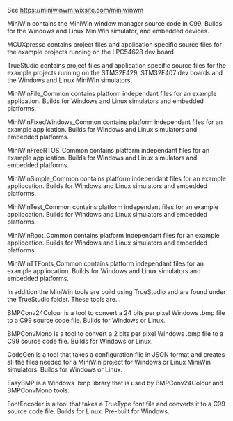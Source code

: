 See https://miniwinwm.wixsite.com/miniwinwm

MiniWin contains the MiniWin window manager source code in C99. Builds for the Windows and Linux MiniWin simulator, and embedded devices.

MCUXpresso contains project files and application specific source files for the example projects running on the LPC54628 dev board.

TrueStudio contains project files and application specific source files for the example projects running on the STM32F429, STM32F407 dev boards and the Windows and Linux MiniWin simulators.

MiniWinFile_Common contains platform independant files for an example application. Builds for Windows and Linux simulators and embedded platforms.

MiniWinFixedWindows_Common contains platform independant files for an example application. Builds for Windows and Linux simulators and embedded platforms.

MiniWinFreeRTOS_Common contains platform independant files for an example application. Builds for Windows and Linux simulators and embedded platforms.

MiniWinSimple_Common contains platform independant files for an example appliocation. Builds for Windows and Linux simulators and embedded platforms.

MiniWinTest_Common contains platform independant files for an example appliocation. Builds for Windows and Linux simulators and embedded platforms.

MiniWinRoot_Common contains platform independant files for an example appliocation. Builds for Windows and Linux simulators and embedded platforms.

MiniWinTTFonts_Common contains platform independant files for an example appliocation. Builds for Windows and Linux simulators and embedded platforms.

In addition the MiniWin tools are build using TrueStudio and are found under the TrueStudio folder. These tools are...

BMPConv24Colour is a tool to convert a 24 bits per pixel Windows .bmp file to a C99 source code file. Builds for Windows or Linux.

BMPConvMono is a tool to convert a 2 bits per pixel Windows .bmp file to a C99 source code file. Builds for Windows or Linux.

CodeGen is a tool that takes a configuration file in JSON format and creates all the files needed for a MiniWin project for Windows or Linux MiniWin simulators. Builds for Windows or Linux.

EasyBMP is a Windows .bmp library that is used by BMPConv24Colour and BMPConvMono tools. 

FontEncoder is a tool that takes a TrueType font file and converts it to a C99 source code file. Builds for Linux. Pre-built for Windows.
